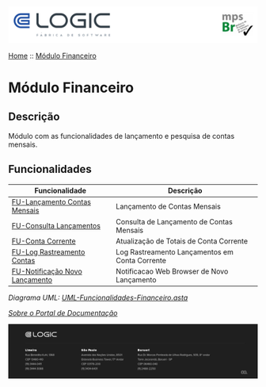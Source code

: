 ![Cabecalho](../ReadMe-Anexos/Cabecalho.png)

[Home](../ReadMe.md) :: [Módulo Financeiro](Modulo-Financeiro.md)

# Módulo Financeiro

## Descrição

Módulo com as funcionalidades de lançamento e pesquisa de contas mensais.

## Funcionalidades

| Funcionalidade                                                                                  | Descrição                                      |
|-------------------------------------------------------------------------------------------------|------------------------------------------------|
| [FU-Lançamento Contas Mensais](FU-Lancamento-Contas-Mensais/FU-Lancamento-Contas-Mensais.md)       | Lançamento de Contas Mensais                   |
| [FU-Consulta Lançamentos](FU-Consulta-Lancamentos/FU-Consulta-Lancamentos.md)                      | Consulta de Lançamento de Contas Mensais       |
| [FU-Conta Corrente](FU-Conta-Corrente/FU-Conta-Corrente.md)                                        | Atualização de Totais de Conta Corrente        |
| [FU-Log Rastreamento Contas](FU-Log-Rastreamento-Contas/FU-Log-Rastreamento-Contas.md)             | Log Rastreamento Lançamentos em Conta Corrente |
| [FU-Notificação Novo Lançamento](FU-Notificacao-Novo-Lancamento/FU-Notificacao-Novo-Lancamento.md) | Notificacao Web Browser de Novo Lançamento     |

_Diagrama UML: [UML-Funcionalidades-Financeiro.asta](Modulo-Financeiro-Anexos/UML-Funcionalidades-Financeiro.asta)_

_[Sobre o Portal de Documentação](../About/About.md)_

![Rodape](../ReadMe-Anexos/Rodape.png)
